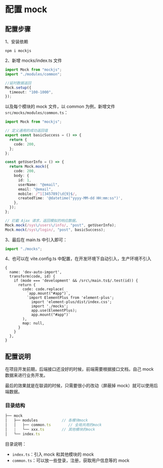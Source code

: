 # 配置 mock

## 配置步骤

1、安装依赖

```
npm i mockjs
```

2、新增 mocks/index.ts 文件

```ts
import Mock from "mockjs";
import "./modules/common";

//延时数据返回
Mock.setup({
  timeout: "100-1000",
});
```

以及每个模块的 mock 文件，以 common 为例，新增文件 `src/mocks/modules/common.ts`：

```ts
import Mock from "mockjs";

// 定义通用的成功返回值
export const basicSuccess = () => {
  return {
    code: 200,
  };
};

const getUserInfo = () => {
  return Mock.mock({
    code: 200,
    body: {
      id: 1,
      userName: "@email",
      email: "@email",
      mobile: /^1[345789]\d{9}$/,
      createdTime: '@datetime("yyyy-MM-dd HH:mm:ss")',
    },
  });
};

// 拦截 Ajax 请求，返回模拟的响应数据。
Mock.mock(/sys\/users\/info/, "post", getUserInfo);
Mock.mock(/sys\/login/, "post", basicSuccess);
```

3、最后在 main.ts 中引入即可：

```ts
import "./mocks";
```

4、也可以在 vite.config.ts 中配置，在开发环境下自动引入，生产环境不引入

```ts{10}
{
  name: 'dev-auto-import',
  transform(code, id) {
    if (mode === 'development' && /src\/main.ts$/.test(id)) {
      return {
        code: code.replace(
          `app.mount("#app")`,
          `import ElementPlus from 'element-plus';
            import 'element-plus/dist/index.css';
            import './mocks';
            app.use(ElementPlus);
            app.mount("#app")`
        ),
        map: null,
      }
    }
  },
}
```

## 配置说明

在项目开发前期，后端接口还没好的时候，前端需要根据接口文档，自己 mock 数据来进行业务开发。

最后的效果就是在联调的时候，只需要很小的改动（屏蔽掉 mock）就可以使用后端数据。

### 目录结构

```ts
├── mock
│   ├── modules           // 各模块mock
│   │   ├── common.ts        // 全局共用的mock
│   |   └── xxx.ts        // 其他模块的mock
│   └── index.ts
```

目录说明：

- `index.ts`：引入 mock 和其他模块的 mock
- `common.ts`：可以放一些登录，注册，获取用户信息等的 mock
